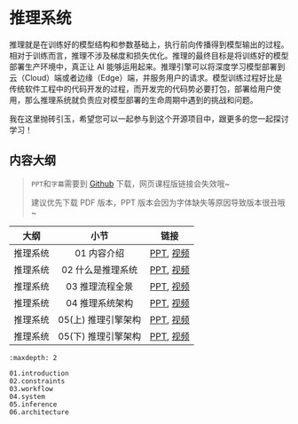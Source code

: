 <!--Copyright © ZOMI 适用于[License](https://github.com/chenzomi12/DeepLearningSystem)版权许可-->

# 推理系统

推理就是在训练好的模型结构和参数基础上，执行前向传播得到模型输出的过程。相对于训练而言，推理不涉及梯度和损失优化。推理的最终目标是将训练好的模型部署生产环境中，真正让 AI 能够运用起来。推理引擎可以将深度学习模型部署到云（Cloud）端或者边缘（Edge）端，并服务用户的请求。模型训练过程好比是传统软件工程中的代码开发的过程，而开发完的代码势必要打包，部署给用户使用，那么推理系统就负责应对模型部署的生命周期中遇到的挑战和问题。

我在这里抛砖引玉，希望您可以一起参与到这个开源项目中，跟更多的您一起探讨学习！

## 内容大纲

> `PPT`和`字幕`需要到 [Github](https://github.com/chenzomi12/DeepLearningSystem) 下载，网页课程版链接会失效哦~
>
> 建议优先下载 PDF 版本，PPT 版本会因为字体缺失等原因导致版本很丑哦~

| 大纲 | 小节 | 链接|
|:--:|:--:|:--:|
| 推理系统 | 01 内容介绍| [PPT](./01.introduction.pdf), [视频](https://www.bilibili.com/video/BV1J8411K7pj/) |
| 推理系统 | 02 什么是推理系统 | [PPT](./02.constraints.pdf), [视频](https://www.bilibili.com/video/BV1nY4y1f7G5/) |
| 推理系统 | 03 推理流程全景| [PPT](./03.workflow.pdf), [视频](https://www.bilibili.com/video/BV1M24y1v7rK/) |
| 推理系统 | 04 推理系统架构| [PPT](./04.system.pdf), [视频](https://www.bilibili.com/video/BV1Gv4y1i7Tw/) |
| 推理系统 | 05(上) 推理引擎架构 | [PPT](./05.inference.pdf), [视频](https://www.bilibili.com/video/BV1Mx4y137Er/) |
| 推理系统 | 05(下) 推理引擎架构 | [PPT](./06.architecture.pdf), [视频](https://www.bilibili.com/video/BV1FG4y1C7Mn/) |

```toc
:maxdepth: 2

01.introduction
02.constraints
03.workflow
04.system
05.inference
06.architecture
```